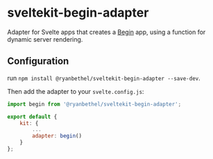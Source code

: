 # sveltekit-begin-adapter

Adapter for Svelte apps that creates a [Begin](https://begin.com/) app, using a function for dynamic server rendering.

## Configuration

run `npm install @ryanbethel/sveltekit-begin-adapter --save-dev`.

Then add the adapter to your `svelte.config.js`:

```js
import begin from '@ryanbethel/sveltekit-begin-adapter';

export default {
	kit: {
		...
		adapter: begin()
	}
};
```

